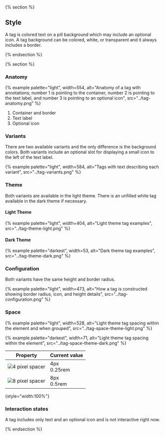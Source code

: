 {% section %}
## Style

A tag is colored text on a pill background which may include an optional icon. A 
tag background can be colored, white, or transparent and it always includes a 
border.

{% endsection %}

{% section %} 

### Anatomy
{% example palette="light",
           width=554,
           alt="Anatomy of a tag with annotations; number 1 is pointing to the container, number 2 is pointing to the text label, and number 3 is pointing to an optional icon",
           src="../tag-anatomy.png" %}
 
1. Container and border
1. Text label
1. Optional icon

### Variants

There are two available variants and the only difference is the background 
colors. Both variants include an optional slot for displaying a small icon to 
the left of the text label.

{% example palette="light",
           width=584,
           alt="Tags with text describing each variant",
           src="../tag-variants.png" %}

### Theme

Both variants are available in the light theme. There is an unfilled white tag 
available in the dark theme if necessary.

#### Light Theme
    
{% example palette="light",
        width=404,
        alt="Light theme tag examples",
        src="../tag-theme-light.png" %}

#### Dark Theme
{% example palette="darkest",
        width=53,
        alt="Dark theme tag examples",
        src="../tag-theme-dark.png" %}

### Configuration

Both variants have the same height and border radius.

{% example palette="light",
        width=473,
        alt="How a tag is constructed showing border radius, icon, and height details",
        src="../tag-configuration.png" %}

### Space

{% example palette="light",
        width=528,
        alt="Light theme tag spacing within the element and when grouped",
        src="../tag-space-theme-light.png" %}

{% example palette="darkest",
        width=71,
        alt="Light theme tag spacing within the element",
        src="../tag-space-theme-dark.png" %}

| Property                                 | Current value  |
| ---------------------------------------- | -------------- |
| ![4 pixel spacer](../tag-4px-spacer.png) | 4px<br>0.25rem |
| ![8 pixel spacer](../tag-8px-spacer.png) | 8px<br>0.5rem  |

{style="width:100%"}

### Interaction states

A tag includes only text and an optional icon and is not interactive right now.

{% endsection %}
